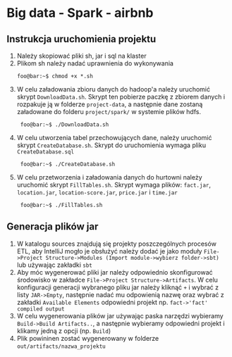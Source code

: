 # Big data - Spark - airbnb
## Instrukcja uruchomienia projektu
1. Należy skopiować pliki sh, jar i sql na klaster
2. Plikom sh należy nadać uprawnienia do wykonywania
    ```console
    foo@bar:~$ chmod +x *.sh
    ```
3. W celu załadowania zbioru danych do hadoop'a należy uruchomić skrypt `DownloadData.sh`. Skrypt ten pobierze 
 paczkę z zbiorem danych i rozpakuje ją w folderze `project-data`, a następnie dane zostaną załadowane do folderu
 `project/spark/` w systemie plików hdfs.
    ```console
     foo@bar:~$ ./DownloadData.sh
     ```
4. W celu utworzenia tabel przechowujących dane, należy uruchomić skrypt `CreateDatabase.sh`. Skrypt do uruchomienia
 wymaga pliku `CreateDatabase.sql`
    ```console
     foo@bar:~$ ./CreateDatabase.sh
     ```
5. W celu przetworzenia i załadowania danych do hurtowni należy uruchomić skrypt `FillTables.sh`. Skrypt wymaga 
 plików: `fact.jar`, `location.jar`, `location-score.jar`, `price.jar` i `time.jar`
    ```console
     foo@bar:~$ ./FillTables.sh
     ```

## Generacja plików jar
1. W katalogu sources znajdują się projekty poszczególnych procesów ETL, aby IntelliJ mogło je obsłużyć należy dodać je
 jako moduły `File->Project Structure->Modules (Import module->wybierz folder->sbt)` lub używając zakładki `sbt` 
2. Aby móc wygenerować pliki jar należy odpowiednio skonfigurować środowisko w zakładce
 `File->Project Structure->Artifacts`. W celu konfiguracji generacji wybranego pliku jar należy kliknąć `+` i wybrać z
  listy `JAR->Empty`, następnie nadać mu odpowienią nazwę oraz wybrać z zakładki `Available Elements` odpowiedni projekt
  np. `fact->'fact' compiled output`
3. W celu wygenerowania plików jar używając paska narzędzi wybieramy `Build->Build Artifacts..`, a następnie wybieramy
 odpowiedni projekt i klikamy jedną z opcji (np. `Build`)
4. Plik powininen zostać wygenerowany w folderze `out/artifacts/nazwa_projektu`
